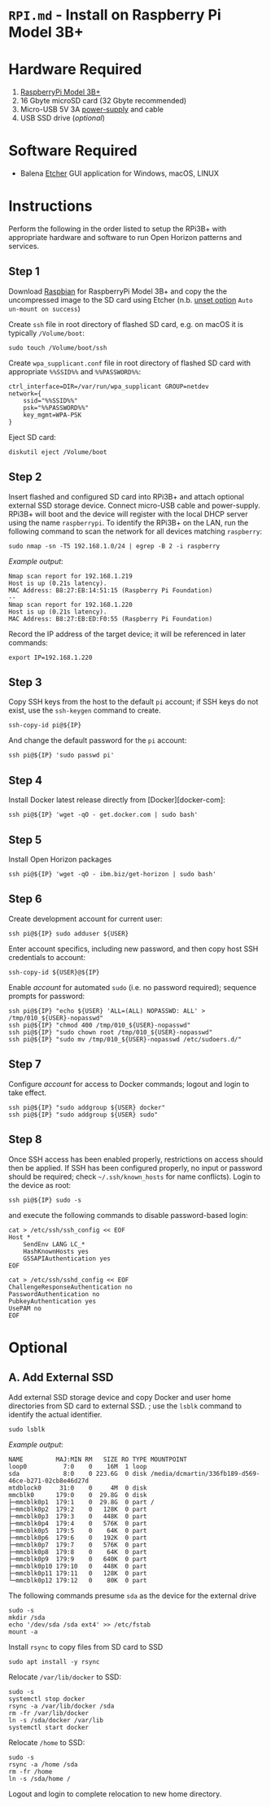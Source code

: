 # `RPI.md` - Install on Raspberry Pi Model 3B+

# Hardware Required

1. [RaspberryPi Model 3B+][device]
1. 16 Gbyte microSD card (32 Gbyte recommended)
1. Micro-USB 5V 3A [power-supply][power-supply] and cable
1. USB SSD drive (_optional_)

[device]: https://www.raspberrypi.org/products/raspberry-pi-3-model-b-plus
[power-supply]: https://www.amazon.com/gp/product/B072FTJH73/ref=ppx_yo_dt_b_asin_title_o00_s00?ie=UTF8&psc=1

# Software Required

+ Balena [Etcher][etcher-io] GUI application for Windows, macOS, LINUX 

[etcher-io]: http://etcher.io/

# Instructions
Perform the following in the order listed to setup the RPi3B+ with appropriate hardware and software to run Open Horizon patterns and services.

## Step 1

Download [Raspbian][raspbian-downloads] for RaspberryPi Model 3B+ and copy the the uncompressed image to the SD card using Etcher  (n.b. <ins>unset option</ins> `Auto un-mount on success`)


[raspbian-downloads]: https://www.raspberrypi.org/downloads/raspbian/

Create `ssh` file in root directory of flashed SD card, e.g. on macOS it is typically `/Volume/boot`:

```
sudo touch /Volume/boot/ssh
```

Create `wpa_supplicant.conf` file in root directory of flashed SD card with appropriate `%%SSID%%` and `%%PASSWORD%%`:

```
ctrl_interface=DIR=/var/run/wpa_supplicant GROUP=netdev
network={
    ssid="%%SSID%%"
    psk="%%PASSWORD%%"
    key_mgmt=WPA-PSK
}
```

Eject SD card:

```
diskutil eject /Volume/boot
```

## Step 2
Insert flashed and configured SD card into RPi3B+ and attach optional external SSD storage device.  Connect micro-USB cable and power-supply.  RPi3B+ will boot and the device will register with the local DHCP server using the name `raspberrypi`.  To identify the RPi3B+ on the LAN, run the following command to scan the network for all devices matching `raspberry`:

```
sudo nmap -sn -T5 192.168.1.0/24 | egrep -B 2 -i raspberry
```

_Example output_:

```
Nmap scan report for 192.168.1.219
Host is up (0.21s latency).
MAC Address: B8:27:EB:14:51:15 (Raspberry Pi Foundation)
--
Nmap scan report for 192.168.1.220
Host is up (0.21s latency).
MAC Address: B8:27:EB:ED:F0:55 (Raspberry Pi Foundation)
```

Record the IP address of the target device; it will be referenced in later commands:

```
export IP=192.168.1.220
```

## Step 3
Copy SSH keys from the host to the default `pi` account; if SSH keys do not exist, use the `ssh-keygen` command to create.

```
ssh-copy-id pi@${IP}
```

And change the default password for the `pi` account:

```
ssh pi@${IP} 'sudo passwd pi'
```

## Step 4
Install Docker latest release directly from [Docker][docker-com]:

```shell
ssh pi@${IP} 'wget -qO - get.docker.com | sudo bash'
```

## Step 5
Install Open Horizon packages

```
ssh pi@${IP} 'wget -qO - ibm.biz/get-horizon | sudo bash'
```

## Step 6
Create development account for current user:

```
ssh pi@${IP} sudo adduser ${USER}
```

Enter account specifics, including new password, and then copy host SSH credentials to account:

```
ssh-copy-id ${USER}@${IP} 
```

Enable _account_ for automated `sudo` (i.e. no password required); sequence prompts for password:

```shell
ssh pi@${IP} "echo ${USER} 'ALL=(ALL) NOPASSWD: ALL' > /tmp/010_${USER}-nopasswd"
ssh pi@${IP} "chmod 400 /tmp/010_${USER}-nopasswd"
ssh pi@${IP} "sudo chown root /tmp/010_${USER}-nopasswd"
ssh pi@${IP} "sudo mv /tmp/010_${USER}-nopasswd /etc/sudoers.d/"
```

## Step 7
Configure _account_ for access to Docker commands; logout and login to take effect.

```
ssh pi@${IP} "sudo addgroup ${USER} docker"
ssh pi@${IP} "sudo addgroup ${USER} sudo"
```

## Step 8
Once SSH access has been enabled properly, restrictions on access should then be applied.  If SSH has been configured properly, no input or password should be required; check `~/.ssh/known_hosts` for name conflicts).  Login to the device as root:


```
ssh pi@${IP} sudo -s
```

and execute the following commands to disable password-based login:


```
cat > /etc/ssh/ssh_config << EOF
Host *
    SendEnv LANG LC_*
    HashKnownHosts yes
    GSSAPIAuthentication yes
EOF
```

```
cat > /etc/ssh/sshd_config << EOF
ChallengeResponseAuthentication no
PasswordAuthentication no
PubkeyAuthentication yes
UsePAM no
EOF
```

# Optional

## A. Add External SSD
Add external SSD storage device and copy Docker and user home directories from SD card to external SSD.  ; use the `lsblk` command to identify the actual identifier.

```
sudo lsblk
```
_Example output_:

```
NAME         MAJ:MIN RM   SIZE RO TYPE MOUNTPOINT
loop0          7:0    0    16M  1 loop 
sda            8:0    0 223.6G  0 disk /media/dcmartin/336fb189-d569-46ce-b271-02cb8e46d27d
mtdblock0     31:0    0     4M  0 disk 
mmcblk0      179:0    0  29.8G  0 disk 
├─mmcblk0p1  179:1    0  29.8G  0 part /
├─mmcblk0p2  179:2    0   128K  0 part 
├─mmcblk0p3  179:3    0   448K  0 part 
├─mmcblk0p4  179:4    0   576K  0 part 
├─mmcblk0p5  179:5    0    64K  0 part 
├─mmcblk0p6  179:6    0   192K  0 part 
├─mmcblk0p7  179:7    0   576K  0 part 
├─mmcblk0p8  179:8    0    64K  0 part 
├─mmcblk0p9  179:9    0   640K  0 part 
├─mmcblk0p10 179:10   0   448K  0 part 
├─mmcblk0p11 179:11   0   128K  0 part 
└─mmcblk0p12 179:12   0    80K  0 part 
```

The following commands presume `sda` as the device for the external drive

```
sudo -s
mkdir /sda
echo '/dev/sda /sda ext4' >> /etc/fstab
mount -a
```

Install `rsync` to copy files from SD card to SSD 

```
sudo apt install -y rsync
```

Relocate `/var/lib/docker` to SSD:

```
sudo -s
systemctl stop docker
rsync -a /var/lib/docker /sda
rm -fr /var/lib/docker
ln -s /sda/docker /var/lib
systemctl start docker
```

Relocate `/home` to SSD:

```
sudo -s
rsync -a /home /sda
rm -fr /home
ln -s /sda/home /
```

Logout and login to complete relocation to new home directory.
